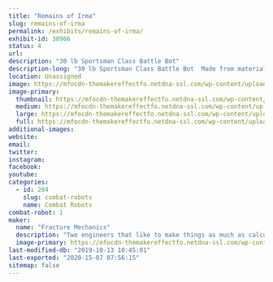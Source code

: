 ```yaml
---
title: "Remains of Irma"
slug: remains-of-irma
permalink: /exhibits/remains-of-irma/
exhibit-id: 38966
status: 4
url: 
description: "30 lb Sportsman Class Battle Bot"
description-long: "30 lb Sportsman Class Battle Bot  Made from materials scrounged from remnants of Hurricane Irma."
location: Unassigned
image: https://mfocdn-themakereffectfo.netdna-ssl.com/wp-content/uploads/2017/10/IMG_3183.jpg
image-primary:
  thumbnail: https://mfocdn-themakereffectfo.netdna-ssl.com/wp-content/uploads/2017/10/IMG_3183-150x150.jpg
  medium: https://mfocdn-themakereffectfo.netdna-ssl.com/wp-content/uploads/2017/10/IMG_3183-225x300.jpg
  large: https://mfocdn-themakereffectfo.netdna-ssl.com/wp-content/uploads/2017/10/IMG_3183.jpg
  full: https://mfocdn-themakereffectfo.netdna-ssl.com/wp-content/uploads/2017/10/IMG_3183.jpg
additional-images:
website: 
email: 
twitter: 
instagram: 
facebook: 
youtube: 
categories:
  - id: 284
    slug: combat-robots
    name: Combat Robots
combat-robot: 1
maker:
  name: "Fracture Mechanics"
  description: "Two engineers that like to make things as much as calculate things"
  image-primary: https://mfocdn-themakereffectfo.netdna-ssl.com/wp-content/uploads/2017/10/IMG_3187-225x300.jpg
last-modified-db: "2019-10-13 10:45:01"
last-exported: "2020-15-07 07:56:15"
sitemap: false
---
```

